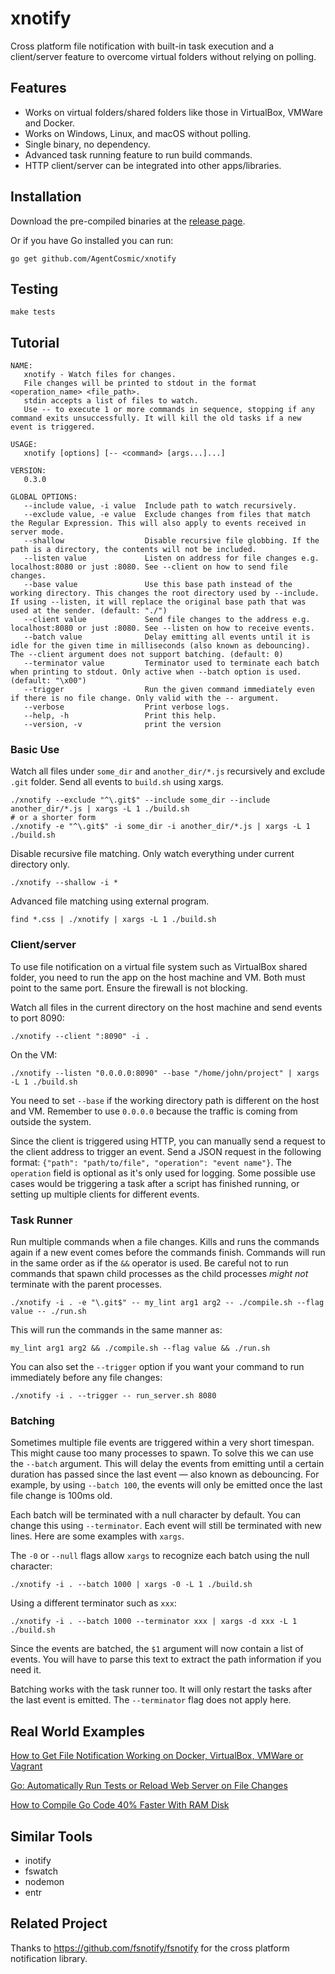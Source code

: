 # xnotify

Cross platform file notification with built-in task execution and a client/server feature to overcome virtual folders
without relying on polling.

## Features

- Works on virtual folders/shared folders like those in VirtualBox, VMWare and Docker.
- Works on Windows, Linux, and macOS without polling.
- Single binary, no dependency.
- Advanced task running feature to run build commands.
- HTTP client/server can be integrated into other apps/libraries.

## Installation

Download the pre-compiled binaries at the [release page](https://github.com/AgentCosmic/xnotify/releases).

Or if you have Go installed you can run:

```shell
go get github.com/AgentCosmic/xnotify
```

## Testing

```shell
make tests
```

## Tutorial

```
NAME:
   xnotify - Watch files for changes.
   File changes will be printed to stdout in the format <operation_name> <file_path>.
   stdin accepts a list of files to watch.
   Use -- to execute 1 or more commands in sequence, stopping if any command exits unsuccessfully. It will kill the old tasks if a new event is triggered.

USAGE:
   xnotify [options] [-- <command> [args...]...]

VERSION:
   0.3.0

GLOBAL OPTIONS:
   --include value, -i value  Include path to watch recursively.
   --exclude value, -e value  Exclude changes from files that match the Regular Expression. This will also apply to events received in server mode.
   --shallow                  Disable recursive file globbing. If the path is a directory, the contents will not be included.
   --listen value             Listen on address for file changes e.g. localhost:8080 or just :8080. See --client on how to send file changes.
   --base value               Use this base path instead of the working directory. This changes the root directory used by --include. If using --listen, it will replace the original base path that was used at the sender. (default: "./")
   --client value             Send file changes to the address e.g. localhost:8080 or just :8080. See --listen on how to receive events.
   --batch value              Delay emitting all events until it is idle for the given time in milliseconds (also known as debouncing). The --client argument does not support batching. (default: 0)
   --terminator value         Terminator used to terminate each batch when printing to stdout. Only active when --batch option is used. (default: "\x00")
   --trigger                  Run the given command immediately even if there is no file change. Only valid with the -- argument.
   --verbose                  Print verbose logs.
   --help, -h                 Print this help.
   --version, -v              print the version
```

### Basic Use

Watch all files under `some_dir` and `another_dir/*.js` recursively and exclude `.git` folder. Send all events to
`build.sh` using xargs.

```shell
./xnotify --exclude "^\.git$" --include some_dir --include another_dir/*.js | xargs -L 1 ./build.sh
# or a shorter form
./xnotify -e "^\.git$" -i some_dir -i another_dir/*.js | xargs -L 1 ./build.sh
```

Disable recursive file matching. Only watch everything under current directory only.

```shell
./xnotify --shallow -i *
```

Advanced file matching using external program.

```shell
find *.css | ./xnotify | xargs -L 1 ./build.sh
```

### Client/server

To use file notification on a virtual file system such as VirtualBox shared folder, you need to run the app on the
host machine and VM. Both must point to the same port. Ensure the firewall is not blocking.

Watch all files in the current directory on the host machine and send events to port 8090:

```shell
./xnotify --client ":8090" -i .
```

On the VM:

```shell
./xnotify --listen "0.0.0.0:8090" --base "/home/john/project" | xargs -L 1 ./build.sh
```

You need to set `--base` if the working directory path is different on the host and VM. Remember to use `0.0.0.0`
because the traffic is coming from outside the system.

Since the client is triggered using HTTP, you can manually send a request to the client address to trigger an event.
Send a JSON request in the following format: `{"path": "path/to/file", "operation": "event name"}`. The `operation`
field is optional as it's only used for logging. Some possible use cases would be triggering a task after a script has
finished running, or setting up multiple clients for different events.

### Task Runner

Run multiple commands when a file changes. Kills and runs the commands again if a new event comes before the commands
finish. Commands will run in
the same order as if the `&&` operator is used. Be careful not to run commands that spawn child processes as the child
processes _might not_ terminate with the parent processes.

```shell
./xnotify -i . -e "\.git$" -- my_lint arg1 arg2 -- ./compile.sh --flag value -- ./run.sh
```

This will run the commands in the same manner as:

```shell
my_lint arg1 arg2 && ./compile.sh --flag value && ./run.sh
```

You can also set the `--trigger` option if you want your command to run immediately before any file changes:

```shell
./xnotify -i . --trigger -- run_server.sh 8080
```

### Batching

Sometimes multiple file events are triggered within a very short timespan. This might cause too many processes to
spawn. To solve this we can use the `--batch` argument. This will delay the events from emitting until a certain
duration has passed since the last event &mdash; also known as debouncing. For example, by using `--batch 100`, the
events will only be emitted once the last file change is 100ms old.

Each batch will be terminated with a null character by default. You can change this using `--terminator`. Each event
will still be terminated with new lines. Here are some examples with `xargs`.

The `-0` or `--null` flags allow `xargs` to recognize each batch using the null character:

```shell
./xnotify -i . --batch 1000 | xargs -0 -L 1 ./build.sh
```

Using a different terminator such as `xxx`:

```shell
./xnotify -i . --batch 1000 --terminator xxx | xargs -d xxx -L 1 ./build.sh
```

Since the events are batched, the `$1` argument will now contain a list of events. You will have to parse this text to
extract the path information if you need it.

Batching works with the task runner too. It will only restart the tasks after the last event is emitted. The
`--terminator` flag does not apply here.

## Real World Examples

[How to Get File Notification Working on Docker, VirtualBox, VMWare or Vagrant](https://daltontan.com/file-notification-docker-virtualbox-vmware-vagrant/27)

[Go: Automatically Run Tests or Reload Web Server on File Changes](https://daltontan.com/automatically-run-tests-reload-web-server-on-file-changes/26)

[How to Compile Go Code 40% Faster With RAM Disk](https://daltontan.com/how-to-compile-go-code-faster-with-ram-disk/24)

## Similar Tools

- inotify
- fswatch
- nodemon
- entr

## Related Project

Thanks to https://github.com/fsnotify/fsnotify for the cross platform notification library.

